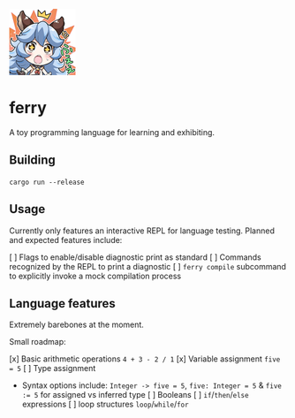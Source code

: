 ![ferry gbf fwee](img/Stamp57jp.png)

# ferry

A toy programming language for learning and exhibiting.

## Building

`cargo run --release`

## Usage

Currently only features an interactive REPL for language testing. Planned and expected features include:

[ ] Flags to enable/disable diagnostic print as standard
[ ] Commands recognized by the REPL to print a diagnostic
[ ] `ferry compile` subcommand to explicitly invoke a mock compilation process

## Language features

Extremely barebones at the moment.

Small roadmap:

[x] Basic arithmetic operations `4 + 3 - 2 / 1`
[x] Variable assignment `five = 5`
[ ] Type assignment
  - Syntax options include: `Integer -> five = 5`, `five: Integer = 5` & `five := 5` for assigned vs inferred type
[ ] Booleans
[ ] `if`/`then`/`else` expressions
[ ] loop structures `loop`/`while`/`for`
